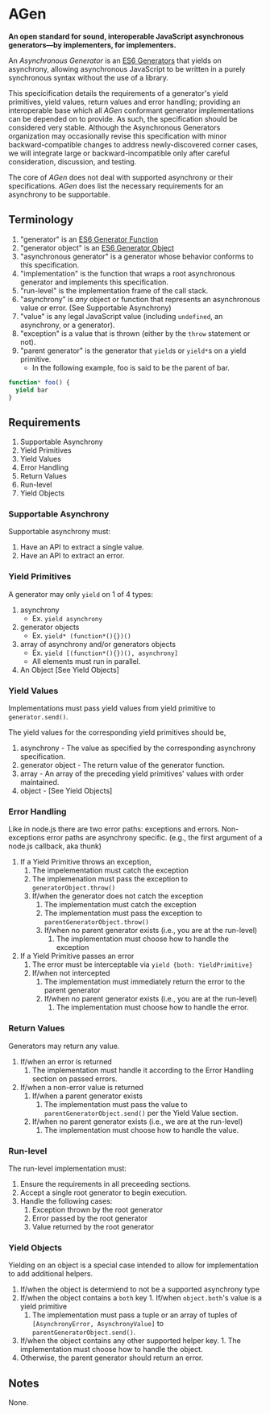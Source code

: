# AGen

**An open standard for sound, interoperable JavaScript asynchronous generators&mdash;by implementers, for implementers.**

An *Asynchronous Generator* is an [ES6 Generators](http://people.mozilla.org/~jorendorff/es6-draft.html#sec-25.3) that yields on asynchrony, allowing asynchronous JavaScript to be written in a purely synchronous syntax without the use of a library. 



This specicification details the requirements of a generator's yield primitives, yield values, return values and error handling; providing an interoperable base which all *AGen* conformant generator implementations can be depended on to provide. As such, the specification should be considered very stable. Although the Asynchronous Generators organization may occasionally revise this specification with minor backward-compatible changes to address newly-discovered corner cases, we will integrate large or backward-incompatible only after careful consideration, discussion, and testing.

The core of *AGen* does not deal with supported asynchrony or their specifications. *AGen* does list the necessary requirements for an asynchrony to be supportable.

## Terminology

1. "generator" is an [ES6 Generator Function](http://people.mozilla.org/~jorendorff/es6-draft.html#sec-25.3)
1. "generator object" is an [ES6 Generator Object](http://people.mozilla.org/~jorendorff/es6-draft.html#sec-25.4)
1. "asynchronous generator" is a generator whose behavior conforms to this specification.
1. "implementation" is the function that wraps a root asynchronous generator and implements this specification.
1. "run-level" is the implementation frame of the call stack.
1. "asynchrony" is *any* object or function that represents an asynchronous value or error. (See Supportable Asynchrony)
1. "value" is any legal JavaScript value (including `undefined`, an asynchrony, or a generator).
1. "exception" is a value that is thrown (either by the `throw` statement or not).
1. "parent generator" is the generator that `yield`s or `yield*`s on a yield primitive.
	* In the following example, foo is said to be the parent of bar.

```javascript
function* foo() {
  yield bar
}
```

## Requirements

1. Supportable Asynchrony
1. Yield Primitives
1. Yield Values
1. Error Handling
1. Return Values
1. Run-level
1. Yield Objects

### Supportable Asynchrony

Supportable asynchrony must:

1. Have an API to extract a single value.
2. Have an API to extract an error.

### Yield Primitives

A generator may only `yield` on 1 of 4 types:

1. asynchrony
	- Ex. `yield asynchrony`
1. generator objects
	- Ex. `yield* (function*(){})()`
1. array of asynchrony and/or generators objects
	- Ex. `yield [(function*(){})(), asynchrony]`
    - All elements must run in parallel.
1. An Object [See Yield Objects]

### Yield Values

Implementations must pass yield values from yield primitive to `generator.send()`.

The yield values for the corresponding yield primitives should be,

1. asynchrony - The value as specified by the corresponding asynchrony specification.
1. generator object - The return value of the generator function.
1. array - An array of the preceding yield primitives' values with order maintained.
1. object - [See Yield Objects] 

### Error Handling

Like in node.js there are two error paths: exceptions and errors. Non-exceptions error paths are asynchrony specific. (e.g., the first argument of a node.js callback, aka thunk)

1. If a Yield Primitive throws an exception,
	1. The impelementation must catch the exception
	1. The implemenation must pass the exception to `generatorObject.throw()`
	1. If/when the generator does not catch the exception
		1. The implementation must catch the exception
		2. The implementation must pass the exception to `parentGeneratorObject.throw()`
		3. If/when no parent generator exists (i.e., you are at the run-level)
			1. The implementation must choose how to handle the exception
1. If a Yield Primitive passes an error
	1. The error must be interceptable via `yield {both: YieldPrimitive}`
	1. If/when not intercepted
		1. The implementation must immediately return the error to the parent generator
		1. If/when no parent generator exists (i.e., you are at the run-level)
			1. The implementation must choose how to handle the error.

### Return Values

Generators may return any value.

1. If/when an error is returned
	1. The implementation must handle it according to the Error Handling section on passed errors.
1. If/when a non-error value is returned
	1. If/when a parent generator exists
		1. The implementation must pass the value to `parentGeneratorObject.send()` per the Yield Value section.
	1. If/when no parent generator exists (i.e., we are at the run-level)
		1. The implementation must choose how to handle the value.

### Run-level

The run-level implementation must:

1. Ensure the requirements in all preceeding sections.
1. Accept a single root generator to begin execution.
1. Handle the following cases:
	1. Exception thrown by the root generator
	1. Error passed by the root generator
	1. Value returned by the root generator

### Yield Objects

Yielding on an object is a special case intended to allow for implementation to add additional helpers.

1. If/when the object is determiend to not be a supported asynchrony type
  1. If/when the object contains a `both` key
    1. If/when `object.both`'s value is a yield primitive
      1. The implementation must pass a tuple or an array of tuples of `[AsynchronyError, AsynchronyValue]` to `parentGeneratorObject.send()`.
  1. If/when the object contains any other supported helper key.
    1. The implementation must choose how to handle the object.
  1. Otherwise, the parent generator should return an error.

## Notes

None.
